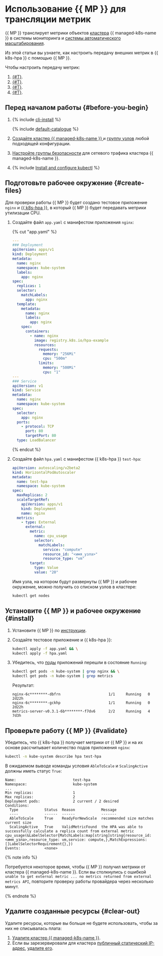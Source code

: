 # Использование {{ MP }} для трансляции метрик


{{ MP }} транслирует метрики объектов [кластера](../../concepts/index.md#kubernetes-cluster) {{ managed-k8s-name }} в системы мониторинга и [системы автоматического масштабирования](../../concepts/autoscale.md).

Из этой статьи вы узнаете, как настроить передачу внешних метрик в {{ k8s-hpa }} с помощью {{ MP }}.

Чтобы настроить передачу метрик:
1. [{#T}](#create-files).
1. [{#T}](#install).
1. [{#T}](#validate).
1. [{#T}](#clear-out).

## Перед началом работы {#before-you-begin}

1. {% include [cli-install](../../../_includes/cli-install.md) %}

   {% include [default-catalogue](../../../_includes/default-catalogue.md) %}

1. [Создайте кластер {{ managed-k8s-name }} ](../../../managed-kubernetes/operations/kubernetes-cluster/kubernetes-cluster-create.md) и [группу узлов](../../../managed-kubernetes/operations/node-group/node-group-create.md) любой подходящей конфигурации.
1. [Настройте группы безопасности](../../operations/connect/security-groups.md#rules-internal) для сетевого трафика кластера {{ managed-k8s-name }}.

1. {% include [Install and configure kubectl](../../../_includes/managed-kubernetes/kubectl-install.md) %}

## Подготовьте рабочее окружение {#create-files}

Для проверки работы {{ MP }} будет создано тестовое приложение `nginx` и [{{ k8s-hpa }}](../../concepts/autoscale.md#hpa), в который {{ MP }} будет передавать метрики утилизации CPU.
1. Создайте файл `app.yaml` с манифестом приложения `nginx`:

   {% cut "app.yaml" %}

   ```yaml
   ---
   ### Deployment
   apiVersion: apps/v1
   kind: Deployment
   metadata:
     name: nginx
     namespace: kube-system
     labels:
       app: nginx
   spec:
     replicas: 1
     selector:
       matchLabels:
         app: nginx
     template:
       metadata:
         name: nginx
         labels:
           app: nginx
       spec:
         containers:
           - name: nginx
             image: registry.k8s.io/hpa-example
             resources:
               requests:
                 memory: "256Mi"
                 cpu: "500m"
               limits:
                 memory: "500Mi"
                 cpu: "1"
   ---
   ### Service
   apiVersion: v1
   kind: Service
   metadata:
     name: nginx
     namespace: kube-system
   spec:
     selector:
       app: nginx
     ports:
       - protocol: TCP
         port: 80
         targetPort: 80
     type: LoadBalancer
   ```

   {% endcut %}

1. Создайте файл `hpa.yaml` с манифестом {{ k8s-hpa }} `test-hpa`:

   ```yaml
   apiVersion: autoscaling/v2beta2
   kind: HorizontalPodAutoscaler
   metadata:
     name: test-hpa
     namespace: kube-system
   spec:
     maxReplicas: 2
     scaleTargetRef:
       apiVersion: apps/v1
       kind: Deployment
       name: nginx
     metrics:
       - type: External
         external:
           metric:
             name: cpu_usage
             selector:
               matchLabels:
                 service: "compute"
                 resource_id: "<имя_узла>"
                 resource_type: "vm"
           target:
             type: Value
             value: "20"
   ```

   Имя узла, на котором будут развернуты {{ MP }} и рабочее окружение, можно получить со списком узлов в кластере:

   ```bash
   kubectl get nodes
   ```

## Установите {{ MP }} и рабочее окружение {#install}

1. Установите {{ MP }} по [инструкции](../../operations/applications/metrics-provider.md).
1. Создайте тестовое приложение и {{ k8s-hpa }}:

   ```bash
   kubectl apply -f app.yaml && \
   kubectl apply -f hpa.yaml
   ```

1. Убедитесь, что [поды](../../concepts/index.md#pod) приложений перешли в состояние `Running`:

   ```bash
   kubectl get pods -n kube-system | grep nginx && \
   kubectl get pods -n kube-system | grep metrics
   ```

   Результат:

   ```text
   nginx-6c********-dbfrn                      1/1     Running   0          2d22h
   nginx-6c********-gckhp                      1/1     Running   0          2d22h
   metrics-server-v0.3.1-6b********-f7dv6      2/2     Running   4          7d3h
   ```

## Проверьте работу {{ MP }} {#validate}

Убедитесь, что {{ k8s-hpa }} получает метрики от {{ MP }} и на их основе рассчитывает количество подов приложения `nginx`:

```bash
kubectl -n kube-system describe hpa test-hpa
```

В ожидаемом выводе команды условия `AbleToScale` и `ScalingActive` должны иметь статус `True`:

```text
Name:                          test-hpa
Namespace:                     kube-system
...
Min replicas:                  1
Max replicas:                  2
Deployment pods:               2 current / 2 desired
Conditions:
  Type            Status  Reason            Message
  ----            ------  ------            -------
  AbleToScale     True    ReadyForNewScale  recommended size matches current size
  ScalingActive   True    ValidMetricFound  the HPA was able to successfully calculate a replica count from external metric cpu_usage(&LabelSelector{MatchLabels:map[string]string{resource_id: <имя_узла>,resource_type: vm,service: compute,},MatchExpressions:[]LabelSelectorRequirement{},})
Events:           <none>
```

{% note info %}

Потребуется некоторое время, чтобы {{ MP }} получил метрики от кластера {{ managed-k8s-name }}. Если вы столкнулись с ошибкой `unable to get external metric ... no metrics returned from external metrics API`, повторите проверку работы провайдера через несколько минут.

{% endnote %}

## Удалите созданные ресурсы {#clear-out}

Удалите ресурсы, которые вы больше не будете использовать, чтобы за них не списывалась плата:

1. [Удалите кластер {{ managed-k8s-name }}](../../../managed-kubernetes/operations/kubernetes-cluster/kubernetes-cluster-delete.md).
1. Если вы зарезервировали для кластера [публичный статический IP-адрес](../../../vpc/concepts/address.md#public-addresses), [удалите его](../../../vpc/operations/address-delete.md).